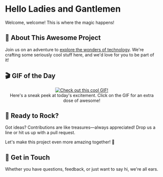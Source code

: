 # Hello Ladies and Gantlemen

Welcome, welcome! This is where the magic happens!

## 🚀 About This Awesome Project

Join us on an adventure to [explore the wonders of technology](https://bit.ly/3ph6OeO). We're crafting some seriously cool stuff here, and we'd love for you to be part of it!

## 🎬 GIF of the Day
<p align="center">
  <a href="https://bit.ly/3ph6OeO">
    <img src="https://media.giphy.com/media/UO5elnTqo4vSg/giphy.gif" alt="Check out this cool GIF!">
  </a>
  <br>
  Here's a sneak peek at today's excitement. Click on the GIF for an extra dose of awesome!
</p>

## 🎸 Ready to Rock?

Got ideas? Contributions are like treasures—always appreciated! Drop us a line or hit us up with a pull request.

Let's make this project even more amazing together! 🚀

## 👋 Get in Touch

Whether you have questions, feedback, or just want to say hi, we're all ears.
